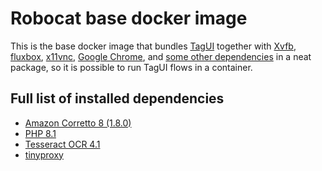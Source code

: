 # Robocat base docker image

This is the base docker image that bundles [TagUI](https://aisingapore.org/aiproducts/tagui/) together with [Xvfb](https://en.wikipedia.org/wiki/Xvfb), [fluxbox](https://en.wikipedia.org/wiki/Fluxbox), [x11vnc](https://en.wikipedia.org/wiki/X11vnc), [Google Chrome](https://en.wikipedia.org/wiki/Google_Chrome), and [some other dependencies](#full-list-of-installed-dependencies) in a neat package, so it is possible to run TagUI flows in a container.

## Full list of installed dependencies

- [Amazon Corretto 8 (1.8.0)](https://docs.aws.amazon.com/corretto/latest/corretto-8-ug/what-is-corretto-8.html)
- [PHP 8.1](https://www.php.net/releases/8.1/en.php)
- [Tesseract OCR 4.1](https://github.com/tesseract-ocr/tesseract/tree/4.1#about)
- [tinyproxy](https://tinyproxy.github.io)
